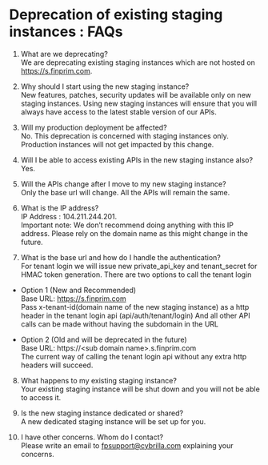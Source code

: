 # Deprecation of existing staging instances : FAQs

1. What are we deprecating?<br>
We are deprecating existing staging instances which are not hosted on https://s.finprim.com. 
 
2. Why should I start using the new staging instance?<br>
New features, patches, security updates will be available only on new staging instances. Using new staging instances will ensure that you will always have access to the latest stable version of our APIs.


3. Will my production deployment be affected?<br>
No. This deprecation is concerned with staging instances only. Production instances will not get impacted by this change.


4. Will I be able to access existing APIs in the new staging instance also?<br>
Yes. 


5. Will the APIs change after I move to my new staging instance?<br>
Only the base url will change. All the APIs will remain the same. 


6. What is the IP address?<br>
IP Address :  104.211.244.201.<br>
Important note: We don’t recommend doing anything with this IP address. Please rely on the domain name as this might change in the future.


7. What is the base url and how do I handle the authentication?<br>
For tenant login we will issue  new private_api_key and  tenant_secret  for HMAC token generation.
There are two options to call the tenant login
* Option 1 (New and Recommended)<br>
Base URL: https://s.finprim.com<br>
Pass x-tenant-id(domain name of the new staging instance) as a http header in the tenant login api (api/auth/tenant/login)
And all other API calls can be made without having the subdomain in the URL

* Option 2 (Old and will be deprecated in the future)<br>
Base URL: https://&lt;sub domain name&gt;.s.finprim.com<br>
The current way of calling the tenant login api without any extra http headers will succeed.


8. What happens to my existing staging instance?<br>
Your existing staging instance will be shut down and you will not be able to access it.


9. Is the new staging instance dedicated or shared?<br>
A new dedicated staging instance will be set up for you.


10. I have other concerns. Whom do I contact?<br>
Please write an email to fpsupport@cybrilla.com explaining your concerns.
